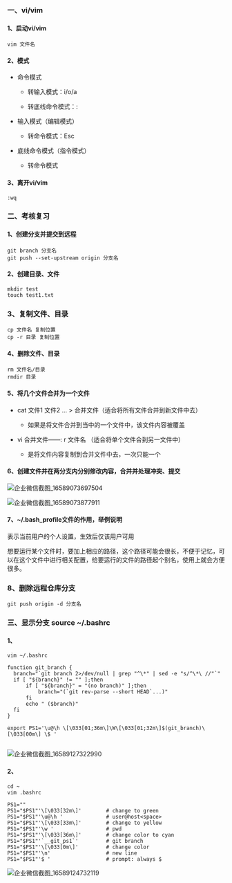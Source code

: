 ### 一、vi/vim

#### 1、启动vi/vim

```
vim 文件名
```

#### 2、模式

* 命令模式
  
  * 转输入模式：i/o/a
  
  * 转底线命令模式：:

* 输入模式（编辑模式）
  
  * 转命令模式：Esc

* 底线命令模式（指令模式）
  
  * 转命令模式

#### 3、离开vi/vim

```
:wq
```

### 二、考核复习

#### 1、创建分支并提交到远程

```
git branch 分支名
git push --set-upstream origin 分支名
```

#### 2、创建目录、文件

```
mkdir test
touch test1.txt 
```

### 3、复制文件、目录

```
cp 文件名 复制位置
cp -r 目录 复制位置
```

#### 4、删除文件、目录

```
rm 文件名/目录
rmdir 目录
```

#### 5、将几个文件合并为一个文件

* cat 文件1 文件2 ... > 合并文件（适合将所有文件合并到新文件中去）
  
  * 如果是将文件合并到当中的一个文件中，该文件内容被覆盖

* vi 合并文件——: r 文件名 （适合将单个文件合到另一文件中）
  
  * 是将文件内容复制到合并文件中去，一次只能一个

#### 6、创建文件并在两分支内分别修改内容，合并并处理冲突、提交

![企业微信截图_16589073697504](C:\Users\Administrator\AppData\Local\Temp\企业微信截图_16589073697504.png)

![企业微信截图_16589073877911](C:\Users\Administrator\AppData\Local\Temp\企业微信截图_16589073877911.png)

#### 7、~/.bash_profile文件的作用，举例说明

表示当前用户的个人设置，生效后仅该用户可用

想要运行某个文件时，要加上相应的路径，这个路径可能会很长，不便于记忆，可以在这个文件中进行相关配置，给要运行的文件的路径起个别名，使用上就会方便很多。

### 8、删除远程仓库分支

```
git push origin -d 分支名
```

### 三、显示分支  source ~/.bashrc

#### 1、

```
vim ~/.bashrc
```

```
function git_branch {
  branch="`git branch 2>/dev/null | grep "^\*" | sed -e "s/^\*\ //"`"
  if [ "${branch}" != "" ];then
      if [ "${branch}" = "(no branch)" ];then
          branch="(`git rev-parse --short HEAD`...)"
      fi
      echo " ($branch)"
  fi
}

export PS1='\u@\h \[\033[01;36m\]\W\[\033[01;32m\]$(git_branch)\[\033[00m\] \$ '


```

![企业微信截图_16589127322990](C:\Users\Administrator\AppData\Local\Temp\企业微信截图_16589127322990.png)

#### 2、

```
cd ~
vim .bashrc
```

```
PS1=""
PS1="$PS1"'\[\033[32m\]'        # change to green
PS1="$PS1"'\u@\h '              # user@host<space>
PS1="$PS1"'\[\033[33m\]'        # change to yellow
PS1="$PS1"'\w '                 # pwd
PS1="$PS1"'\[\033[36m\]'        # change color to cyan
PS1="$PS1"'`__git_ps1`'         # git branch
PS1="$PS1"'\[\033[0m\]'         # change color
PS1="$PS1"'\n'                  # new line
PS1="$PS1"'$ '                  # prompt: always $
```

![企业微信截图_16589124732119](C:\Users\Administrator\AppData\Local\Temp\企业微信截图_16589124732119.png)
